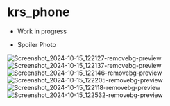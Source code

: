 # krs_phone

* Work in progress

* Spoiler Photo

![Screenshot_2024-10-15_122127-removebg-preview](https://github.com/user-attachments/assets/d1655262-5672-4bd1-957d-9ad3c8ca5b73)
![Screenshot_2024-10-15_122137-removebg-preview](https://github.com/user-attachments/assets/a21724fd-1c18-43f3-9c20-d5b10353fa16)
![Screenshot_2024-10-15_122146-removebg-preview](https://github.com/user-attachments/assets/055a96f2-e6d6-4106-8cbe-1a47a811961f)
![Screenshot_2024-10-15_122205-removebg-preview](https://github.com/user-attachments/assets/501bfbee-5a23-43d4-baf1-47cef28c4e8b)
![Screenshot_2024-10-15_122118-removebg-preview](https://github.com/user-attachments/assets/56d9ef1e-6d80-45d0-a47c-39ad478ede08)
![Screenshot_2024-10-15_122532-removebg-preview](https://github.com/user-attachments/assets/85b3cf8e-5fc0-4729-9bf7-94fb2ecdc516)
